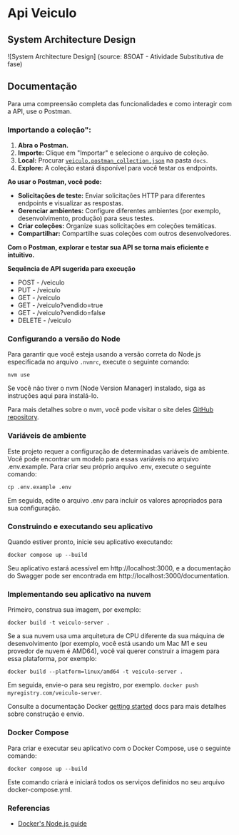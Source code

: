 # Api Veiculo

## System Architecture Design
![System Architecture Design]
(source: 8SOAT - Atividade Substitutiva de fase)

## Documentação

Para uma compreensão completa das funcionalidades e como interagir com a API, use o Postman.

### Importando a coleção":

1. **Abra o Postman.**
2. **Importe:** Clique em "Importar" e selecione o arquivo de coleção.
3. **Local:** Procurar [`veiculo.postman_collection.json`](https://github.com/fagnercontato/Veiculo/blob/develop/docs/Postman/veiculo.postman_collection.json) na pasta `docs`.
4. **Explore:** A coleção estará disponível para você testar os endpoints.

**Ao usar o Postman, você pode:**

* **Solicitações de teste:** Enviar solicitações HTTP para diferentes endpoints e visualizar as respostas.
* **Gerenciar ambientes:** Configure diferentes ambientes (por exemplo, desenvolvimento, produção) para seus testes.
* **Criar coleções:** Organize suas solicitações em coleções temáticas.
* **Compartilhar:** Compartilhe suas coleções com outros desenvolvedores.

**Com o Postman, explorar e testar sua API se torna mais eficiente e intuitivo.**

**Sequência de API sugerida para execução**
- POST - /veiculo
- PUT - /veiculo
- GET - /veiculo
- GET - /veiculo?vendido=true
- GET - /veiculo?vendido=false
- DELETE - /veiculo

### Configurando a versão do Node

Para garantir que você esteja usando a versão correta do Node.js especificada no arquivo `.nvmrc`, execute o seguinte comando:

```shell
nvm use
```

Se você não tiver o nvm (Node Version Manager) instalado, siga as instruções aqui para instalá-lo.


Para mais detalhes sobre o nvm, você pode visitar o site deles [GitHub repository](https://github.com/nvm-sh/nvm#installing-and-updating).

### Variáveis ​​de ambiente

Este projeto requer a configuração de determinadas variáveis ​​de ambiente.
Você pode encontrar um modelo para essas variáveis ​​no arquivo .env.example.
Para criar seu próprio arquivo .env, execute o seguinte comando:

```shell
cp .env.example .env
```

Em seguida, edite o arquivo .env para incluir os valores apropriados para sua configuração.

### Construindo e executando seu aplicativo

Quando estiver pronto, inicie seu aplicativo executando:

```shell
docker compose up --build
```

Seu aplicativo estará acessível em http://localhost:3000, e a documentação do Swagger
pode ser encontrada em http://localhost:3000/documentation.

### Implementando seu aplicativo na nuvem

Primeiro, construa sua imagem, por exemplo:

```shell
docker build -t veiculo-server .
```

Se a sua nuvem usa uma arquitetura de CPU diferente da sua máquina de desenvolvimento (por exemplo, você está usando um Mac M1 e seu provedor de nuvem é AMD64), você vai querer construir a imagem para essa plataforma, por exemplo:


```shell
docker build --platform=linux/amd64 -t veiculo-server .
```

Em seguida, envie-o para seu registro, por exemplo. `docker push myregistry.com/veiculo-server`.

Consulte a documentação Docker [getting started](https://docs.docker.com/go/get-started-sharing/)
docs para mais detalhes sobre construção e envio.

### Docker Compose

Para criar e executar seu aplicativo com o Docker Compose, use o seguinte comando:

```shell
docker compose up --build
```
Este comando criará e iniciará todos os serviços definidos no seu arquivo docker-compose.yml.


### Referencias
* [Docker's Node.js guide](https://docs.docker.com/language/nodejs/)
